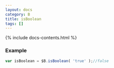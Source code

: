 ```yaml
---
layout: docs
category: B
title: isBoolean
tags: []
---
```


{% include docs-contents.html %}

### Example
```js
var isBoolean = $B.isBoolean( 'true' );//false
```